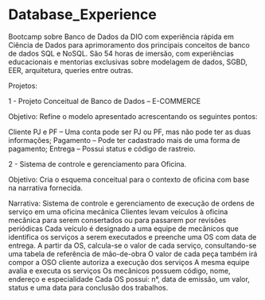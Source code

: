 # Database_Experience

Bootcamp sobre Banco de Dados da DIO com experiência rápida em Ciência de Dados para aprimoramento dos principais conceitos de banco de dados SQL e NoSQL.
São 54 horas de imersão, com experiências educacionais e mentorias exclusivas sobre modelagem de dados, SGBD, EER, arquitetura, queries entre outras.

Projetos:

1 - Projeto Conceitual de Banco de Dados – E-COMMERCE

Objetivo:
Refine o modelo apresentado acrescentando os seguintes pontos:

Cliente PJ e PF – Uma conta pode ser PJ ou PF, mas não pode ter as duas informações;
Pagamento – Pode ter cadastrado mais de uma forma de pagamento;
Entrega – Possui status e código de rastreio.

2 - Sistema de controle e gerenciamento para Oficina.

Objetivo:
Cria o esquema conceitual para o contexto de oficina com base na narrativa fornecida.

Narrativa:
Sistema de controle e gerenciamento de execução de ordens de serviço em uma oficina mecânica
Clientes levam veículos à oficina mecânica para serem consertados ou para passarem por revisões periódicas
Cada veículo é designado a uma equipe de mecânicos que identifica os serviços a serem executados e preenche uma OS com data de entrega.
A partir da OS, calcula-se o valor de cada serviço, consultando-se uma tabela de referência de mão-de-obra
O valor de cada peça também irá compor a OSO cliente autoriza a execução dos serviços
A mesma equipe avalia e executa os serviços
Os mecânicos possuem código, nome, endereço e especialidade
Cada OS possui: n°, data de emissão, um valor, status e uma data para conclusão dos trabalhos.
